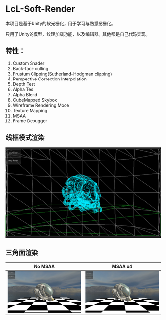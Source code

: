 # LcL-Soft-Render

本项目是基于Unity的软光栅化，用于学习与熟悉光栅化。

只用了Unity的模型，纹理加载功能，以及编辑器。其他都是自己代码实现。

## 特性：

1. Custom Shader
2. Back-face culling
3. Frustum Clipping(Sutherland–Hodgman clipping)
4. Perspective Correction Interpolation
5. Depth Test
6. Alpha Tes
7. Alpha Blend
8. CubeMapped Skybox
9. Wireframe Rendering Mode
10. Texture Mapping
11. MSAA
12. Frame Debugger

## 线框模式渲染

![1690024502903](image/README/1690024502903.png)

## 三角面渲染
|No MSAA|MSAA x4|
| ---- | ---- |
|![NoMSAA](image/README/1690020307543.png "No MSAA")| ![1690020350585](image/README/1690020350585.png "MSAA x4") |

